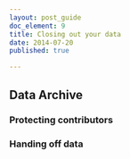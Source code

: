 ```yaml
---
layout: post_guide
doc_element: 9
title: Closing out your data
date: 2014-07-20
published: true

---
```


## Data Archive

### Protecting contributors

### Handing off data

